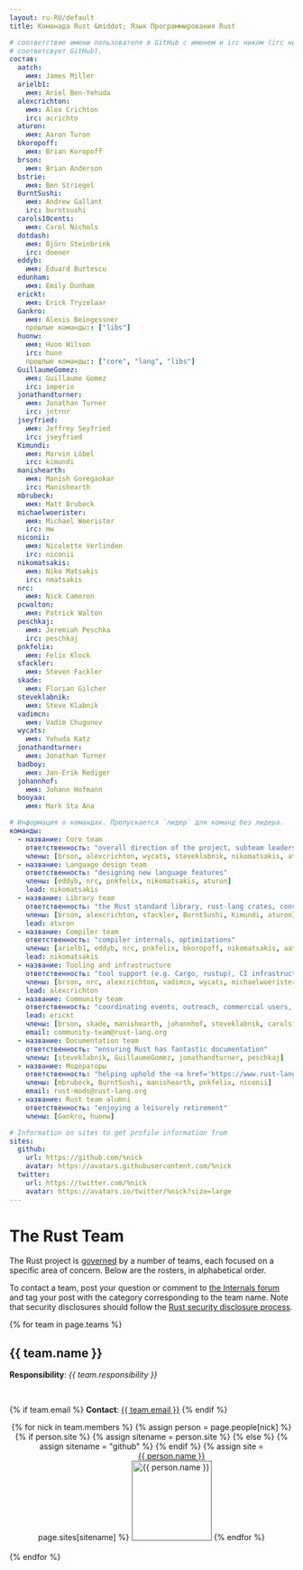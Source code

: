 ```yaml
---
layout: ru-RU/default
title: Команада Rust &middot; Язык Программирования Rust

# соответствие имени пользователя в GitHub с именем и irc ником (irc ник может быть пропущен, если
# соответсвует GitHub).
состав:
  aatch:
    имя: James Miller
  arielb1:
    имя: Ariel Ben-Yehuda
  alexcrichton:
    имя: Alex Crichton
    irc: acrichto
  aturon:
    имя: Aaron Turon
  bkoropoff:
    имя: Brian Koropoff
  brson:
    имя: Brian Anderson
  bstrie:
    имя: Ben Striegel
  BurntSushi:
    имя: Andrew Gallant
    irc: burntsushi
  carols10cents:
    имя: Carol Nichols
  dotdash:
    имя: Björn Steinbrink
    irc: doener
  eddyb:
    имя: Eduard Burtescu
  edunham:
    имя: Emily Dunham
  erickt:
    имя: Erick Tryzelaar
  Gankro:
    имя: Alexis Beingessner
    прошлые команды:: ["libs"]
  huonw:
    имя: Huon Wilson
    irc: huon
    прошлые команды:: ["core", "lang", "libs"]
  GuillaumeGomez:
    имя: Guillaume Gomez
    irc: imperio
  jonathandturner:
    имя: Jonathan Turner
    irc: jntrnr
  jseyfried:
    имя: Jeffrey Seyfried
    irc: jseyfried
  Kimundi:
    имя: Marvin Löbel
    irc: kimundi
  manishearth:
    имя: Manish Goregaokar
    irc: Manishearth
  mbrubeck:
    имя: Matt Brubeck
  michaelwoerister:
    имя: Michael Woerister
    irc: mw
  niconii:
    имя: Nicolette Verlinden
    irc: niconii
  nikomatsakis:
    имя: Niko Matsakis
    irc: nmatsakis
  nrc:
    имя: Nick Cameron
  pcwalton:
    имя: Patrick Walton
  peschkaj:
    имя: Jeremiah Peschka
    irc: peschkaj
  pnkfelix:
    имя: Felix Klock
  sfackler:
    имя: Steven Fackler
  skade:
    имя: Florian Gilcher
  steveklabnik:
    имя: Steve Klabnik
  vadimcn:
    имя: Vadim Chugunov
  wycats:
    имя: Yehuda Katz
  jonathandturner:
    имя: Jonathan Turner
  badboy:
    имя: Jan-Erik Rediger
  johannhof:
    имя: Johann Hofmann
  booyaa:
    имя: Mark Sta Ana

# Информация о командах. Пропускается `лидер` для команд без лидера.
команды:
  - название: Core team
    ответственность: "overall direction of the project, subteam leadership, cross-cutting concerns"
    члены: [brson, alexcrichton, wycats, steveklabnik, nikomatsakis, aturon, pcwalton, erickt]
  - название: Language design team
    ответственность: "designing new language features"
    члены: [eddyb, nrc, pnkfelix, nikomatsakis, aturon]
    lead: nikomatsakis
  - название: Library team
    ответственность: "the Rust standard library, rust-lang crates, conventions"
    члены: [brson, alexcrichton, sfackler, BurntSushi, Kimundi, aturon]
    lead: aturon
  - название: Compiler team
    ответственность: "compiler internals, optimizations"
    члены: [arielb1, eddyb, nrc, pnkfelix, bkoropoff, nikomatsakis, aatch, dotdash, michaelwoerister, jseyfried]
    lead: nikomatsakis
  - название: Tooling and infrastructure
    ответственность: "tool support (e.g. Cargo, rustup), CI infrastructure, etc."
    члены: [brson, nrc, alexcrichton, vadimcn, wycats, michaelwoerister]
    lead: alexcrichton
  - название: Community team
    ответственность: "coordinating events, outreach, commercial users, teaching materials, and exposure"
    lead: erickt
    члены: [brson, skade, manishearth, johannhof, steveklabnik, carols10cents, badboy, booyaa, bstrie, erickt, jonathandturner, edunham]
    email: community-team@rust-lang.org
  - название: Documentation team
    ответственность: "ensuring Rust has fantastic documentation"
    члены: [steveklabnik, GuillaumeGomez, jonathandturner, peschkaj]
  - название: Модераторы
    ответственность: "helping uphold the <a href='https://www.rust-lang.org/conduct.html'>code of conduct</a>"
    члены: [mbrubeck, BurntSushi, manishearth, pnkfelix, niconii]
    email: rust-mods@rust-lang.org
  - название: Rust team alumni
    ответственность: "enjoying a leisurely retirement"
    члены: [Gankro, huonw]

# Information on sites to get profile information from
sites:
  github:
    url: https://github.com/%nick
    avatar: https://avatars.githubusercontent.com/%nick
  twitter:
    url: https://twitter.com/%nick
    avatar: https://avatars.io/twitter/%nick?size=large
---
```


<style type="text/css">
.headshot {
  border: 1px solid #888;
  width: 140px;
}

.person {
  display: inline-block;
  position: relative;
  margin-bottom: 20px;
}
.lead { font-weight: bold; }
.lead .name::after { content: " (lead)"; }
.details {
  display: none;
  position: absolute;
  bottom: 0;
  left: 0;
  right: 0;
  background: rgba(0, 0, 0, 0.5);
  color: white;
  font-weight: normal;
}
.person:hover .details {
   display: block;
}

.headshots {
  text-align: center;
  margin: 0px auto;
  padding: 0;
  width: 700px;
  max-width: 100%;
  list-style: none;
}
</style>

# The Rust Team

The Rust project is
[governed](https://github.com/rust-lang/rfcs/blob/master/text/1068-rust-governance.md)
by a number of teams, each focused on a specific area of concern. Below are
the rosters, in alphabetical order.

To contact a team, post your question or comment to [the Internals
forum](https://internals.rust-lang.org/) and tag your post with the category
corresponding to the team name. Note that security disclosures should follow
the [Rust security disclosure process](security.html). 

{% for team in page.teams %}
<section id="{{ team.name | replace:' ','-' }}">
<h2> {{ team.name }} </h2>

<strong>Responsibility</strong>: <em>{{ team.responsibility }}</em>

<br />

{% if team.email %}
  <strong>Contact</strong>:
  <a href="mailto:{{ team.email | uri_escape }}">{{ team.email }}</a>
{% endif %}

<ul class="headshots">
{% for nick in team.members %}
  {% assign person = page.people[nick] %}
  {% if person.site %}
    {% assign sitename = person.site %}
  {% else %}
    {% assign sitename = "github" %}
  {% endif %}
  {% assign site = page.sites[sitename] %}
  <li class="person {% if team.lead and team.lead == nick %}lead{% endif %}">
  <a href="{{ site.url | replace:'%nick',nick }}">
    <div class="name">{{ person.name }}</div>
    <div class="details">
      <div>irc: {% if person.irc %}{{ person.irc }}{% else %}{{ nick }}{% endif %}</div>
      {% if person.ex-teams %}
      <div>teams: {{ person.ex-teams | join: ", " }}</div>
      {% endif %}
    </div>
    <img class="headshot" src="{{ site.avatar | replace:'%nick',nick }}" alt="{{ person.name }}">
  </a>
</li>
{% endfor %}
</ul>
</section>
{% endfor %}

